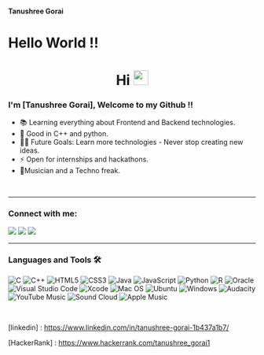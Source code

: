 
#### Tanushree Gorai
# Hello World !!
<h1 align="center">Hi <img src="https://raw.githubusercontent.com/MartinHeinz/MartinHeinz/master/wave.gif" width="30px">


<h1 align="center" style="display:none;"></h1>


### I'm [Tanushree Gorai], Welcome to my Github !!
 
- 📚 Learning everything about Frontend and Backend technologies.
- 👨‍ Good in C++ and python.
- 💪🏼 Future Goals: Learn more technologies - Never stop creating new ideas.
- ⚡ Open for internships and hackathons.
- 🎸Musician and a Techno freak.


<br />

---

### Connect with me:
<p align="left">

<a href = "https://www.linkedin.com/in/tanushree-gorai-1b437a1b7/"><img src="https://img.icons8.com/fluent/48/000000/linkedin.png"/></a>
<a href = "https://www.instagram.com/goraitanushree_/"><img src="https://img.icons8.com/fluent/48/000000/instagram-new.png"/></a>
<a href = "https://www.youtube.com/c/TanushreeGorai"><img src="https://img.icons8.com/color/48/000000/youtube.png"/></a>
<br />

---



### Languages and Tools 🛠 

![C](https://img.shields.io/badge/c-%2300599C.svg?style=for-the-badge&logo=c&logoColor=white)
![C++](https://img.shields.io/badge/c++-%2300599C.svg?style=for-the-badge&logo=c%2B%2B&logoColor=white)
![HTML5](https://img.shields.io/badge/html5-%23E34F26.svg?style=for-the-badge&logo=html5&logoColor=white)
![CSS3](https://img.shields.io/badge/css3-%231572B6.svg?style=for-the-badge&logo=css3&logoColor=white)
![Java](https://img.shields.io/badge/java-%23ED8B00.svg?style=for-the-badge&logo=java&logoColor=white)
![JavaScript](https://img.shields.io/badge/javascript-%23323330.svg?style=for-the-badge&logo=javascript&logoColor=%23F7DF1E)
![Python](https://img.shields.io/badge/python-3670A0?style=for-the-badge&logo=python&logoColor=ffdd54)
![R](https://img.shields.io/badge/r-%23276DC3.svg?style=for-the-badge&logo=r&logoColor=white)
![Oracle](https://img.shields.io/badge/Oracle-F80000?style=for-the-badge&logo=oracle&logoColor=white)
![Visual Studio Code](https://img.shields.io/badge/Visual%20Studio%20Code-0078d7.svg?style=for-the-badge&logo=visual-studio-code&logoColor=white)
![Xcode](https://img.shields.io/badge/Xcode-007ACC?style=for-the-badge&logo=Xcode&logoColor=white)
![Mac OS](https://img.shields.io/badge/mac%20os-000000?style=for-the-badge&logo=macos&logoColor=F0F0F0)
![Ubuntu](https://img.shields.io/badge/Ubuntu-E95420?style=for-the-badge&logo=ubuntu&logoColor=white)
![Windows](https://img.shields.io/badge/Windows-0078D6?style=for-the-badge&logo=windows&logoColor=white)
![Audacity](https://img.shields.io/badge/Audacity-0000CC?style=for-the-badge&logo=audacity&logoColor=white)
![YouTube Music](https://img.shields.io/badge/YouTube_Music-FF0000?style=for-the-badge&logo=youtube-music&logoColor=white)
![Sound Cloud](https://img.shields.io/badge/sound%20cloud-FF5500?style=for-the-badge&logo=soundcloud&logoColor=white)
![Apple Music](https://img.shields.io/badge/Apple_Music-9933CC?style=for-the-badge&logo=apple-music&logoColor=white)

<br/>



[linkedin] : https://www.linkedin.com/in/tanushree-gorai-1b437a1b7/
 
[HackerRank] : https://www.hackerrank.com/tanushree_gorai1



